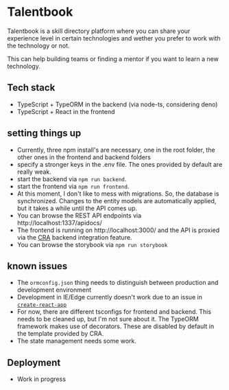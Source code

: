 # Talentbook

Talentbook is a skill directory platform where you can share your experience level in certain technologies and wether you prefer to work with the technology or not.

This can help building teams or finding a mentor if you want to learn a new technology.

## Tech stack

- TypeScript + TypeORM in the backend (via node-ts, considering deno)
- TypeScript + React in the frontend

## setting things up

- Currently, three npm install's are necessary, one in the root folder, the other ones in the frontend and backend folders
- specify a stronger keys in the .env file. The ones provided by default are really weak.
- start the backend via `npm run backend`.
- start the frontend via `npm run frontend`.
- At this moment, I don't like to mess with migrations. So, the database is synchronized. Changes to the entity models are automatically applied, but it takes a while until the API comes up.
- You can browse the REST API endpoints via http://localhost:1337/apidocs/
- The frontend is running on http://localhost:3000/ and the API is proxied via the [CRA](https://create-react-app.dev) backend integration feature.
- You can browse the storybook via `npm run storybook`

## known issues

- The `ormconfig.json` thing needs to distinguish between production and development environment
- Development in IE/Edge currently doesn't work due to an issue in [`create-react-app`](https://github.com/facebook/create-react-app/issues/8153)
- For now, there are different tsconfigs for frontend and backend. This needs to be cleaned up, but I'm not sure about it. The TypeORM framework makes use of decorators. These are disabled by default in the template provided by CRA.
- The state management needs some work.

## Deployment

- Work in progress
